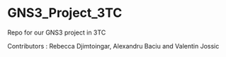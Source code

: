 # GNS3_Project_3TC
Repo for our GNS3 project in 3TC 

Contributors : Rebecca Djimtoingar, Alexandru Baciu and Valentin Jossic
